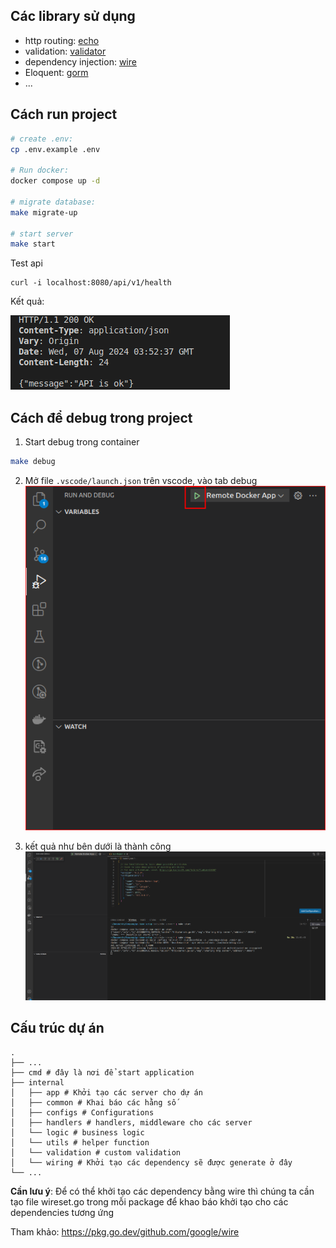 ## Các library sử dụng
- http routing: [echo](https://echo.labstack.com/docs)
- validation: [validator](https://github.com/go-playground/validator)
- dependency injection: [wire](https://pkg.go.dev/github.com/google/wire)
- Eloquent: [gorm](https://pkg.go.dev/github.com/google/wire)
- ...


## Cách run project
```sh
# create .env:
cp .env.example .env

# Run docker:
docker compose up -d

# migrate database:
make migrate-up

# start server
make start
```
Test api
```
curl -i localhost:8080/api/v1/health
```

Kết quả:

![not found](./assets/test_health.png)

## Cách để debug trong project

1. Start debug trong container
```sh
make debug
```
2. Mở file `.vscode/launch.json` trên vscode, vào tab debug
![not found](./assets/debug1.png)

3. kết quả như bên dưới là thành công
![not found](./assets/debug2.png)

## Cấu trúc dự án
    .
    ├── ...
    ├── cmd # đây là nơi để start application
    ├── internal
    │   ├── app # Khởi tạo các server cho dự án
    │   ├── common # Khai báo các hằng số
    │   ├── configs # Configurations             
    │   ├── handlers # handlers, middleware cho các server
    │   └── logic # business logic
    │   └── utils # helper function
    │   └── validation # custom validation
    │   └── wiring # Khởi tạo các dependency sẽ được generate ở đây
    └── ...
**Cần lưu ý**:
Để có thể khởi tạo các dependency bằng wire thì chúng ta cần tạo file wireset.go trong mỗi package để  khao báo khởi tạo cho các dependencies tương ứng 

Tham khảo: https://pkg.go.dev/github.com/google/wire

